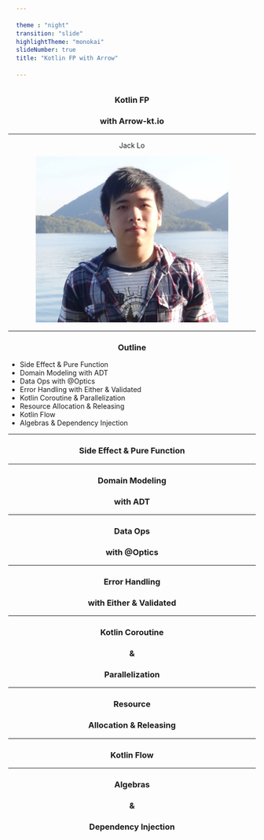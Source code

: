 ```yaml
---

theme : "night"
transition: "slide"
highlightTheme: "monokai"
slideNumber: true
title: "Kotlin FP with Arrow"

---
```


### Kotlin FP
### with Arrow-kt.io

<style>
pre {
  background: #303030;
  padding: 10px 16px;
  border-radius: 0.3em;
  counter-reset: line;
}
pre code[class*="="] .line {
  display: block;
  line-height: 1.8rem;
  font-size: 1em;
}
pre code[class*="="] .line:before {
  counter-increment: line;
  content: counter(line);
  display: inline-block;
  border-right: 3px solid #6ce26c !important;
  padding: 0 .5em;
  margin-right: .5em;
  color: #afafaf !important;
  width: 24px;
  text-align: right;
}

.reveal .slides > section > section {
  text-align: center; 
}

h1,h2,h3,h4 {
  text-align: center;
}

p {
  text-align: center;
}
</style>

---

Jack Lo


![](img/photo.png)


---

### Outline

- Side Effect & Pure Function
- Domain Modeling with ADT
- Data Ops with @Optics
- Error Handling with Either & Validated
- Kotlin Coroutine & Parallelization
- Resource Allocation & Releasing
- Kotlin Flow
- Algebras & Dependency Injection

---

### Side Effect & Pure Function

---

### Domain Modeling
### with ADT

---

### Data Ops
### with @Optics

---

### Error Handling
### with Either & Validated

---

### Kotlin Coroutine
### &
### Parallelization

---

### Resource
### Allocation & Releasing

---

### Kotlin Flow

---

### Algebras
### &
### Dependency Injection
